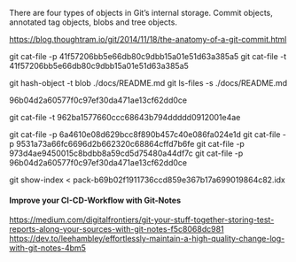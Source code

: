 There are four types of objects in Git’s internal storage.
    Commit objects,
    annotated tag objects,
    blobs and
    tree objects.

https://blog.thoughtram.io/git/2014/11/18/the-anatomy-of-a-git-commit.html

git cat-file -p 41f57206bb5e66db80c9dbb15a01e51d63a385a5
git cat-file -t 41f57206bb5e66db80c9dbb15a01e51d63a385a5

git hash-object -t blob ./docs/README.md
git ls-files -s ./docs/README.md

96b04d2a60577f0c97ef30da471ae13cf62dd0ce

git cat-file -t 962ba1577660ccc68643b794ddddd0912001e4ae

git cat-file -p 6a4610e08d629bcc8f890b457c40e086fa024e1d
git cat-file -p 9531a73a66fc6696d2b662320c68864cffd7b6fe
git cat-file -p 973d4ae9450015c8bdbb8a59cd5d75480a44df7c
git cat-file -p 96b04d2a60577f0c97ef30da471ae13cf62dd0ce

git show-index < pack-b69b02f1911736ccd859e367b17a699019864c82.idx

#### Improve your CI-CD-Workflow with Git-Notes
https://medium.com/digitalfrontiers/git-your-stuff-together-storing-test-reports-along-your-sources-with-git-notes-f5c8068dc981
https://dev.to/leehambley/effortlessly-maintain-a-high-quality-change-log-with-git-notes-4bm5